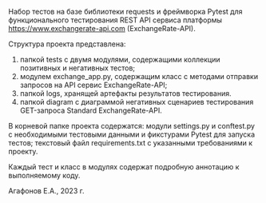 Набор тестов на базе библиотеки requests и фреймворка Pytest для 
функционального тестирования REST API сервиса платформы 
https://www.exchangerate-api.com (ExchangeRate-API).


Cтруктура проекта представлена:
1) папкой tests c двумя модулями, содержащими коллекции позитивных и негативных тестов;
2) модулем exchange_app.py, содержащим класс с методами отправки запросов на API сервис ExchangeRate-API;
3) папкой logs, хранящей артефакты результатов тестирования.
4) папкой diagram c диаграммой негативных сценариев тестирования GET-запроса Standard ExchangeRate-API. 

В корневой папке проекта содержатся: модули settings.py и conftest.py с необходимыми тестовыми данными и 
фикстурами Pytest для запуска тестов; текстовый файл requirements.txt c указанными требованиями к проекту.  

Каждый тест и класс в модулях содержат подробную аннотацию к выполняемому коду.

Агафонов Е.А., 2023 г.
